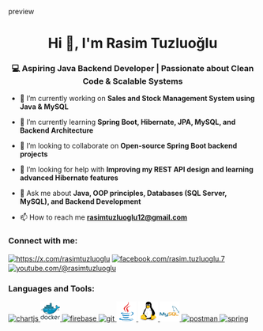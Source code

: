 preview
<h1 align="center">Hi 👋, I'm Rasim Tuzluoğlu</h1>
<h3 align="center">💻 Aspiring Java Backend Developer | Passionate about Clean Code & Scalable Systems</h3>

- 🔭 I’m currently working on **Sales and Stock Management System using Java & MySQL**

- 🌱 I’m currently learning **Spring Boot, Hibernate, JPA, MySQL, and Backend Architecture**

- 👯 I’m looking to collaborate on **Open-source Spring Boot backend projects**

- 🤝 I’m looking for help with **Improving my REST API design and learning advanced Hibernate features**

- 💬 Ask me about **Java, OOP principles, Databases (SQL Server, MySQL), and Backend Development**

- 📫 How to reach me **rasimtuzluoglu12@gmail.com**

<h3 align="left">Connect with me:</h3>
<p align="left">
<a href="https://twitter.com/https://x.com/rasimtuzluoglu" target="blank"><img align="center" src="https://raw.githubusercontent.com/rahuldkjain/github-profile-readme-generator/master/src/images/icons/Social/twitter.svg" alt="https://x.com/rasimtuzluoglu" height="30" width="40" /></a>
<a href="https://fb.com/facebook.com/rasim.tuzluoglu.7" target="blank"><img align="center" src="https://raw.githubusercontent.com/rahuldkjain/github-profile-readme-generator/master/src/images/icons/Social/facebook.svg" alt="facebook.com/rasim.tuzluoglu.7" height="30" width="40" /></a>
<a href="https://www.youtube.com/c/youtube.com/@rasimtuzluoglu" target="blank"><img align="center" src="https://raw.githubusercontent.com/rahuldkjain/github-profile-readme-generator/master/src/images/icons/Social/youtube.svg" alt="youtube.com/@rasimtuzluoglu" height="30" width="40" /></a>
</p>

<h3 align="left">Languages and Tools:</h3>
<p align="left"> <a href="https://www.chartjs.org" target="_blank" rel="noreferrer"> <img src="https://www.chartjs.org/media/logo-title.svg" alt="chartjs" width="40" height="40"/> </a> <a href="https://www.docker.com/" target="_blank" rel="noreferrer"> <img src="https://raw.githubusercontent.com/devicons/devicon/master/icons/docker/docker-original-wordmark.svg" alt="docker" width="40" height="40"/> </a> <a href="https://firebase.google.com/" target="_blank" rel="noreferrer"> <img src="https://www.vectorlogo.zone/logos/firebase/firebase-icon.svg" alt="firebase" width="40" height="40"/> </a> <a href="https://git-scm.com/" target="_blank" rel="noreferrer"> <img src="https://www.vectorlogo.zone/logos/git-scm/git-scm-icon.svg" alt="git" width="40" height="40"/> </a> <a href="https://www.java.com" target="_blank" rel="noreferrer"> <img src="https://raw.githubusercontent.com/devicons/devicon/master/icons/java/java-original.svg" alt="java" width="40" height="40"/> </a> <a href="https://www.linux.org/" target="_blank" rel="noreferrer"> <img src="https://raw.githubusercontent.com/devicons/devicon/master/icons/linux/linux-original.svg" alt="linux" width="40" height="40"/> </a> <a href="https://www.mysql.com/" target="_blank" rel="noreferrer"> <img src="https://raw.githubusercontent.com/devicons/devicon/master/icons/mysql/mysql-original-wordmark.svg" alt="mysql" width="40" height="40"/> </a> <a href="https://postman.com" target="_blank" rel="noreferrer"> <img src="https://www.vectorlogo.zone/logos/getpostman/getpostman-icon.svg" alt="postman" width="40" height="40"/> </a> <a href="https://spring.io/" target="_blank" rel="noreferrer"> <img src="https://www.vectorlogo.zone/logos/springio/springio-icon.svg" alt="spring" width="40" height="40"/> </a> </p>


